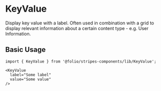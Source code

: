 # KeyValue

Display key value with a label. Often used in combination with a grid to display relevant information about a certain content type - e.g. User Information.

## Basic Usage

```
import { KeyValue } from '@folio/stripes-components/lib/KeyValue';

<KeyValue
  label="Some label"
  value="Some value"
/>
```

